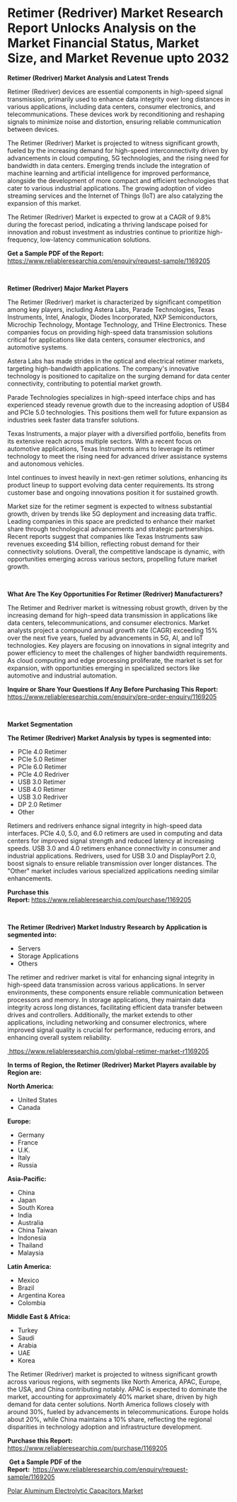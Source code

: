 <p><h1>Retimer (Redriver) Market Research Report Unlocks Analysis on the Market Financial Status, Market Size, and Market Revenue upto 2032</h1></p><p><strong>Retimer (Redriver) Market Analysis and Latest Trends</strong></p>
<p><p>Retimer (Redriver) devices are essential components in high-speed signal transmission, primarily used to enhance data integrity over long distances in various applications, including data centers, consumer electronics, and telecommunications. These devices work by reconditioning and reshaping signals to minimize noise and distortion, ensuring reliable communication between devices. </p><p>The Retimer (Redriver) Market is projected to witness significant growth, fueled by the increasing demand for high-speed interconnectivity driven by advancements in cloud computing, 5G technologies, and the rising need for bandwidth in data centers. Emerging trends include the integration of machine learning and artificial intelligence for improved performance, alongside the development of more compact and efficient technologies that cater to various industrial applications. The growing adoption of video streaming services and the Internet of Things (IoT) are also catalyzing the expansion of this market. </p><p>The Retimer (Redriver) Market is expected to grow at a CAGR of 9.8% during the forecast period, indicating a thriving landscape poised for innovation and robust investment as industries continue to prioritize high-frequency, low-latency communication solutions.</p></p>
<p><strong>Get a Sample PDF of the Report:&nbsp;</strong> <a href="https://www.reliableresearchiq.com/enquiry/request-sample/1169205?utm_campaign=3103&utm_medium=2&utm_source=Github&utm_content=ia&utm_term=06042025&utm_id=retimer-redriver">https://www.reliableresearchiq.com/enquiry/request-sample/1169205</a></p>
<p>&nbsp;</p>
<p><strong>Retimer (Redriver) Major Market Players</strong></p>
<p><p>The Retimer (Redriver) market is characterized by significant competition among key players, including Astera Labs, Parade Technologies, Texas Instruments, Intel, Analogix, Diodes Incorporated, NXP Semiconductors, Microchip Technology, Montage Technology, and THine Electronics. These companies focus on providing high-speed data transmission solutions critical for applications like data centers, consumer electronics, and automotive systems.</p><p>Astera Labs has made strides in the optical and electrical retimer markets, targeting high-bandwidth applications. The company's innovative technology is positioned to capitalize on the surging demand for data center connectivity, contributing to potential market growth.</p><p>Parade Technologies specializes in high-speed interface chips and has experienced steady revenue growth due to the increasing adoption of USB4 and PCIe 5.0 technologies. This positions them well for future expansion as industries seek faster data transfer solutions.</p><p>Texas Instruments, a major player with a diversified portfolio, benefits from its extensive reach across multiple sectors. With a recent focus on automotive applications, Texas Instruments aims to leverage its retimer technology to meet the rising need for advanced driver assistance systems and autonomous vehicles.</p><p>Intel continues to invest heavily in next-gen retimer solutions, enhancing its product lineup to support evolving data center requirements. Its strong customer base and ongoing innovations position it for sustained growth.</p><p>Market size for the retimer segment is expected to witness substantial growth, driven by trends like 5G deployment and increasing data traffic. Leading companies in this space are predicted to enhance their market share through technological advancements and strategic partnerships. Recent reports suggest that companies like Texas Instruments saw revenues exceeding $14 billion, reflecting robust demand for their connectivity solutions. Overall, the competitive landscape is dynamic, with opportunities emerging across various sectors, propelling future market growth.</p></p>
<p>&nbsp;</p>
<p><strong>What Are The Key Opportunities For Retimer (Redriver) Manufacturers?</strong></p>
<p><p>The Retimer and Redriver market is witnessing robust growth, driven by the increasing demand for high-speed data transmission in applications like data centers, telecommunications, and consumer electronics. Market analysts project a compound annual growth rate (CAGR) exceeding 15% over the next five years, fueled by advancements in 5G, AI, and IoT technologies. Key players are focusing on innovations in signal integrity and power efficiency to meet the challenges of higher bandwidth requirements. As cloud computing and edge processing proliferate, the market is set for expansion, with opportunities emerging in specialized sectors like automotive and industrial automation.</p></p>
<p><strong>Inquire or Share Your Questions If Any Before Purchasing This Report:</strong> <a href="https://www.reliableresearchiq.com/enquiry/pre-order-enquiry/1169205?utm_campaign=3103&utm_medium=2&utm_source=Github&utm_content=ia&utm_term=06042025&utm_id=retimer-redriver">https://www.reliableresearchiq.com/enquiry/pre-order-enquiry/1169205</a></p>
<p>&nbsp;</p>
<p><strong>Market Segmentation</strong></p>
<p><strong>The Retimer (Redriver) Market Analysis by types is segmented into:</strong></p>
<p><ul><li>PCIe 4.0 Retimer</li><li>PCIe 5.0 Retimer</li><li>PCIe 6.0 Retimer</li><li>PCIe 4.0 Redriver</li><li>USB 3.0 Retimer</li><li>USB 4.0 Retimer</li><li>USB 3.0 Redriver</li><li>DP 2.0 Retimer</li><li>Other</li></ul></p>
<p><p>Retimers and redrivers enhance signal integrity in high-speed data interfaces. PCIe 4.0, 5.0, and 6.0 retimers are used in computing and data centers for improved signal strength and reduced latency at increasing speeds. USB 3.0 and 4.0 retimers enhance connectivity in consumer and industrial applications. Redrivers, used for USB 3.0 and DisplayPort 2.0, boost signals to ensure reliable transmission over longer distances. The "Other" market includes various specialized applications needing similar enhancements.</p></p>
<p><strong>Purchase this Report:&nbsp;</strong><a href="https://www.reliableresearchiq.com/purchase/1169205?utm_campaign=3103&utm_medium=2&utm_source=Github&utm_content=ia&utm_term=06042025&utm_id=retimer-redriver">https://www.reliableresearchiq.com/purchase/1169205</a></p>
<p>&nbsp;</p>
<p><strong>The Retimer (Redriver) Market Industry Research by Application is segmented into:</strong></p>
<p><ul><li>Servers</li><li>Storage Applications</li><li>Others</li></ul></p>
<p><p>The retimer and redriver market is vital for enhancing signal integrity in high-speed data transmission across various applications. In server environments, these components ensure reliable communication between processors and memory. In storage applications, they maintain data integrity across long distances, facilitating efficient data transfer between drives and controllers. Additionally, the market extends to other applications, including networking and consumer electronics, where improved signal quality is crucial for performance, reducing errors, and enhancing overall system reliability.</p></p>
<p><a href="https://www.reliableresearchiq.com/global-retimer-market-r1169205?utm_campaign=3103&utm_medium=2&utm_source=Github&utm_content=ia&utm_term=06042025&utm_id=retimer-redriver">&nbsp;https://www.reliableresearchiq.com/global-retimer-market-r1169205</a></p>
<p><strong>In terms of Region, the Retimer (Redriver) Market Players available by Region are:</strong></p>
<p>
    <p> <strong> North America: </strong>
        <ul>
            <li>United States</li>
            <li>Canada</li>
        </ul>
        </p> 
    <p> <strong> Europe: </strong>
        <ul>
            <li>Germany</li>
            <li>France</li>
            <li>U.K.</li>
            <li>Italy</li>
            <li>Russia</li>
        </ul>
        </p> 
    <p> <strong> Asia-Pacific: </strong>
        <ul>
            <li>China</li>
            <li>Japan</li>
            <li>South Korea</li>
            <li>India</li>
            <li>Australia</li>
            <li>China Taiwan</li>
            <li>Indonesia</li>
            <li>Thailand</li>
            <li>Malaysia</li>
        </ul>
        </p> 
    <p> <strong> Latin America: </strong>
        <ul>
            <li>Mexico</li>
            <li>Brazil</li>
            <li>Argentina Korea</li>
            <li>Colombia</li>
        </ul>
        </p> 
    <p> <strong> Middle East & Africa: </strong>
        <ul>
            <li>Turkey</li>
            <li>Saudi</li>
            <li>Arabia</li>
            <li>UAE</li>
            <li>Korea</li>
        </ul>
    </p>
    </p>
<p><p>The Retimer (Redriver) market is projected to witness significant growth across various regions, with segments like North America, APAC, Europe, the USA, and China contributing notably. APAC is expected to dominate the market, accounting for approximately 40% market share, driven by high demand for data center solutions. North America follows closely with around 30%, fueled by advancements in telecommunications. Europe holds about 20%, while China maintains a 10% share, reflecting the regional disparities in technology adoption and infrastructure development.</p></p>
<p><strong>Purchase this Report: </strong><a href="https://www.reliableresearchiq.com/purchase/1169205?utm_campaign=3103&utm_medium=2&utm_source=Github&utm_content=ia&utm_term=06042025&utm_id=retimer-redriver">https://www.reliableresearchiq.com/purchase/1169205</a></p>
<p>&nbsp;<strong>Get a Sample PDF of the Report:&nbsp;&nbsp;</strong><a href="https://www.reliableresearchiq.com/enquiry/request-sample/1169205?utm_campaign=3103&utm_medium=2&utm_source=Github&utm_content=ia&utm_term=06042025&utm_id=retimer-redriver">https://www.reliableresearchiq.com/enquiry/request-sample/1169205</a></p>
<p><strong></strong></p>
<p><p><a href="https://github.com/kaddahblejc/Market-Research-Report-List-1/blob/main/polar-aluminum-electrolytic-capacitors-market.md?utm_campaign=3103&utm_medium=2&utm_source=Github&utm_content=ia&utm_term=06042025&utm_id=retimer-redriver">Polar Aluminum Electrolytic Capacitors Market</a></p></p>